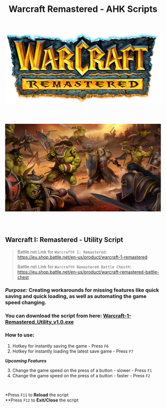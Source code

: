 <div align="center">
  <h1>Warcraft Remastered - AHK Scripts</h1>
</div>

<br>

<h6  align="center">

<a href="https://eu.shop.battle.net/en-us/product/warcraft-remastered-battle-chest">
  <img align="center"
    src="https://raw.githubusercontent.com/RomulusMirauta/Warcraft_Scripts/refs/heads/main/img/Warcraft-I-Remastered_Logo.png"
    alt="Logo" />
</a>

<br><br>

<a href="https://eu.shop.battle.net/en-us/product/warcraft-1-remastered">
  <img align="center"
    src="https://raw.githubusercontent.com/RomulusMirauta/Warcraft_Scripts/refs/heads/main/img/Warcraft-I-Remastered_SplashArt.jpg"
    alt="Splash_Art" />
</a>

</h6>

<br>


## Warcraft I: Remastered - Utility Script

> Battle.net Link for `Warcraft® I: Remastered`:<br>
> https://eu.shop.battle.net/en-us/product/warcraft-1-remastered<br>
>
> Battle.net Link for `Warcraft® Remastered Battle Chest®`:<br>
> https://eu.shop.battle.net/en-us/product/warcraft-remastered-battle-chest


### ***Purpose:*** Creating workarounds for missing features like quick saving and quick loading, as well as automating the game speed changing.


### You can download the script from here: [Warcraft-1-Remastered_Utility_v1.0.exe](https://raw.githubusercontent.com/RomulusMirauta/Warcraft_Scripts/main/compiled/Warcraft-1-Remastered_Utility_v1.0.exe)


### How to use:
1. Hotkey for instantly saving the game - Press `F6`
2. Hotkey for instantly loading the latest save game - Press `F7`
   


***Upcoming Features***



3. Change the game speed on the press of a button - slower - Press `F1`
4. Change the game speed on the press of a button - faster - Press `F2`

<br>

*Press `F11` to **Reload** the script<br>
**Press `F12` to **Exit/Close** the script<br>
